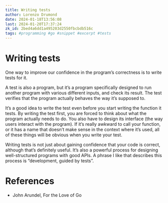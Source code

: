 ```yaml
---
title: Writing tests
author: Lorenzo Drumond
date: 2024-01-18T13:56:08
last: 2024-01-20T17:37:24
zk_id: 2bed4a6dd1a495203d2550fbcbdb516c
tags: #programming #go #snippet #excerpt #tests
---
```



# Writing tests
One way to improve our confidence in the program’s correctness is to write tests for it.

A test is also a program, but it’s a program specifically designed to run another program with various different inputs, and check its result. The test verifies that the program actually behaves the way it’s supposed to.

It’s a good idea to write the test even before you start writing the function it tests. By writing the test first, you are forced to think about what the program actually needs to do. You also have to design its interface (the way users interact with the program). If it’s really awkward to call your function, or it has a name that doesn’t make sense in the context where it’s used, all of these things will be obvious when you write your test.

Writing tests is not just about gaining confidence that your code is correct, although that’s definitely useful. It’s also a powerful process for designing well-structured programs with good APIs. A phrase I like that describes this process is “development, guided by tests”.

# References
- John Arundel, For the Love of Go
